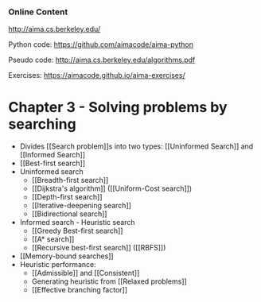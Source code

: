 ### Online Content
http://aima.cs.berkeley.edu/

Python code:
https://github.com/aimacode/aima-python

Pseudo code:
http://aima.cs.berkeley.edu/algorithms.pdf

Exercises:
https://aimacode.github.io/aima-exercises/
# Chapter 3 - Solving problems by searching

- Divides [[Search problem]]s into two types: [[Uninformed Search]] and [[Informed Search]]
- [[Best-first search]]
- Uninformed search
	- [[Breadth-first search]]
	- [[Dijkstra's algorithm]] ([[Uniform-Cost search]])
	- [[Depth-first search]]
	- [[Iterative-deepening search]]
	- [[Bidirectional search]]
- Informed search - Heuristic search
	- [[Greedy Best-first search]]
	- [[A* search]]
	- [[Recursive best-first search]] ([[RBFS]])
- [[Memory-bound searches]]
- Heuristic performance:
	- [[Admissible]] and [[Consistent]]
	- Generating heuristic from [[Relaxed problems]]
	- [[Effective branching factor]]